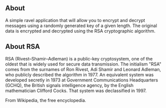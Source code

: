 ## About

A simple ravel application that will allow you to encrypt and decrypt messages using a randomly generated key of a given length.
The original data is encrypted and decrypted using the RSA cryptographic algorithm.

## About RSA

RSA (Rivest–Shamir–Adleman) is a public-key cryptosystem, one of the oldest that is widely used for secure data transmission. The initialism "RSA" comes from the surnames of Ron Rivest, Adi Shamir and Leonard Adleman, who publicly described the algorithm in 1977. An equivalent system was developed secretly in 1973 at Government Communications Headquarters (GCHQ), the British signals intelligence agency, by the English mathematician Clifford Cocks. That system was declassified in 1997.

From Wikipedia, the free encyclopedia.